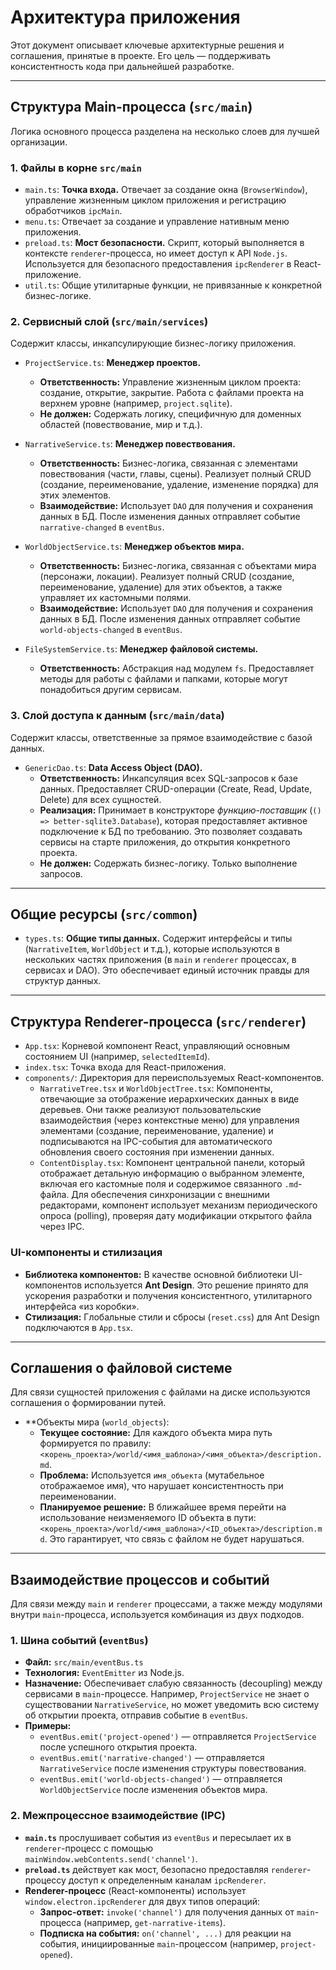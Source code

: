 # Архитектура приложения

Этот документ описывает ключевые архитектурные решения и соглашения, принятые в проекте. Его цель — поддерживать консистентность кода при дальнейшей разработке.

---

## Структура Main-процесса (`src/main`)

Логика основного процесса разделена на несколько слоев для лучшей организации.

### 1. Файлы в корне `src/main`

* `main.ts`: **Точка входа.** Отвечает за создание окна (`BrowserWindow`), управление жизненным циклом приложения и регистрацию обработчиков `ipcMain`.
* `menu.ts`: Отвечает за создание и управление нативным меню приложения.
* `preload.ts`: **Мост безопасности.** Скрипт, который выполняется в контексте `renderer`-процесса, но имеет доступ к API `Node.js`. Используется для безопасного предоставления `ipcRenderer` в React-приложение.
* `util.ts`: Общие утилитарные функции, не привязанные к конкретной бизнес-логике.

### 2. Сервисный слой (`src/main/services`)

Содержит классы, инкапсулирующие бизнес-логику приложения.

* `ProjectService.ts`: **Менеджер проектов.**
  * **Ответственность:** Управление жизненным циклом проекта: создание, открытие, закрытие. Работа с файлами проекта на верхнем уровне (например, `project.sqlite`).
  * **Не должен:** Содержать логику, специфичную для доменных областей (повествование, мир и т.д.).

* `NarrativeService.ts`: **Менеджер повествования.**
  * **Ответственность:** Бизнес-логика, связанная с элементами повествования (части, главы, сцены). Реализует полный CRUD (создание, переименование, удаление, изменение порядка) для этих элементов.
  * **Взаимодействие:** Использует `DAO` для получения и сохранения данных в БД. После изменения данных отправляет событие `narrative-changed` в `eventBus`.

* `WorldObjectService.ts`: **Менеджер объектов мира.**
  * **Ответственность:** Бизнес-логика, связанная с объектами мира (персонажи, локации). Реализует полный CRUD (создание, переименование, удаление) для этих объектов, а также управляет их кастомными полями.
  * **Взаимодействие:** Использует `DAO` для получения и сохранения данных в БД. После изменения данных отправляет событие `world-objects-changed` в `eventBus`.

* `FileSystemService.ts`: **Менеджер файловой системы.**
  * **Ответственность:** Абстракция над модулем `fs`. Предоставляет методы для работы с файлами и папками, которые могут понадобиться другим сервисам.

### 3. Слой доступа к данным (`src/main/data`)

Содержит классы, ответственные за прямое взаимодействие с базой данных.

* `GenericDao.ts`: **Data Access Object (DAO).**
  * **Ответственность:** Инкапсуляция всех SQL-запросов к базе данных. Предоставляет CRUD-операции (Create, Read, Update, Delete) для всех сущностей.
  * **Реализация:** Принимает в конструкторе *функцию-поставщик* (`() => better-sqlite3.Database`), которая предоставляет активное подключение к БД по требованию. Это позволяет создавать сервисы на старте приложения, до открытия конкретного проекта.
  * **Не должен:** Содержать бизнес-логику. Только выполнение запросов.

---

## Общие ресурсы (`src/common`)

* `types.ts`: **Общие типы данных.** Содержит интерфейсы и типы (`NarrativeItem`, `WorldObject` и т.д.), которые используются в нескольких частях приложения (в `main` и `renderer` процессах, в сервисах и DAO). Это обеспечивает единый источник правды для структур данных.

---

## Структура Renderer-процесса (`src/renderer`)

* `App.tsx`: Корневой компонент React, управляющий основным состоянием UI (например, `selectedItemId`).
* `index.tsx`: Точка входа для React-приложения.
* `components/`: Директория для переиспользуемых React-компонентов.
  * `NarrativeTree.tsx` и `WorldObjectTree.tsx`: Компоненты, отвечающие за отображение иерархических данных в виде деревьев. Они также реализуют пользовательские взаимодействия (через контекстные меню) для управления элементами (создание, переименование, удаление) и подписываются на IPC-события для автоматического обновления своего состояния при изменении данных.
  * `ContentDisplay.tsx`: Компонент центральной панели, который отображает детальную информацию о выбранном элементе, включая его кастомные поля и содержимое связанного `.md`-файла. Для обеспечения синхронизации с внешними редакторами, компонент использует механизм периодического опроса (polling), проверяя дату модификации открытого файла через IPC.

### UI-компоненты и стилизация

* **Библиотека компонентов:** В качестве основной библиотеки UI-компонентов используется **Ant Design**. Это решение принято для ускорения разработки и получения консистентного, утилитарного интерфейса «из коробки».
* **Стилизация:** Глобальные стили и сбросы (`reset.css`) для Ant Design подключаются в `App.tsx`.

---

## Соглашения о файловой системе

Для связи сущностей приложения с файлами на диске используются соглашения о формировании путей.

* **Объекты мира (`world_objects`):
  * **Текущее состояние:** Для каждого объекта мира путь формируется по правилу: `<корень_проекта>/world/<имя_шаблона>/<имя_объекта>/description.md`.
  * **Проблема:** Используется `имя_объекта` (мутабельное отображаемое имя), что нарушает консистентность при переименовании.
  * **Планируемое решение:** В ближайшее время перейти на использование неизменяемого ID объекта в пути: `<корень_проекта>/world/<имя_шаблона>/<ID_объекта>/description.md`. Это гарантирует, что связь с файлом не будет нарушаться.

---

## Взаимодействие процессов и событий

Для связи между `main` и `renderer` процессами, а также между модулями внутри `main`-процесса, используется комбинация из двух подходов.

### 1. Шина событий (`eventBus`)

* **Файл:** `src/main/eventBus.ts`
* **Технология:** `EventEmitter` из Node.js.
* **Назначение:** Обеспечивает слабую связанность (decoupling) между сервисами в `main`-процессе. Например, `ProjectService` не знает о существовании `NarrativeService`, но может уведомить всю систему об открытии проекта, отправив событие в `eventBus`.
* **Примеры:**
  * `eventBus.emit('project-opened')` — отправляется `ProjectService` после успешного открытия проекта.
  * `eventBus.emit('narrative-changed')` — отправляется `NarrativeService` после изменения структуры повествования.
  * `eventBus.emit('world-objects-changed')` — отправляется `WorldObjectService` после изменения объектов мира.

### 2. Межпроцессное взаимодействие (IPC)

* **`main.ts`** прослушивает события из `eventBus` и пересылает их в `renderer`-процесс с помощью `mainWindow.webContents.send('channel')`.
* **`preload.ts`** действует как мост, безопасно предоставляя `renderer`-процессу доступ к определенным каналам `ipcRenderer`.
* **Renderer-процесс** (React-компоненты) использует `window.electron.ipcRenderer` для двух типов операций:
  * **Запрос-ответ:** `invoke('channel')` для получения данных от `main`-процесса (например, `get-narrative-items`).
  * **Подписка на события:** `on('channel', ...)` для реакции на события, инициированные `main`-процессом (например, `project-opened`).
